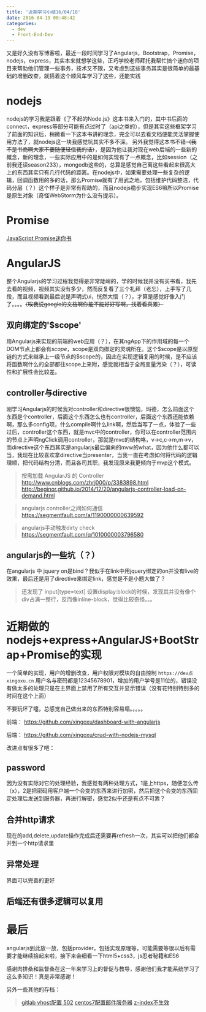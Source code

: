 ```yaml
---
title: '近期学习小结16/04/18'
date: 2016-04-19 00:48:42
categories:
  - dev
  - Front-End-Dev
---
```


又是好久没有写博客啦，最近一段时间学习了Angularjs，Bootstrap，Promise，nodejs，express，其实本来就想学这些，正巧学校老师拜托我帮忙搞个迷你的项目来帮助他们管理一些事务，技术又不限，又考虑到这些事务其实是很简单的最基础的增删改查，就搭着这个顺风车学习了这些，还能实践

<!-- more -->

# nodejs

nodejs的学习我是跟着《了不起的Node.js》这本书来入门的，其中书后面的connect，express等部分可能有点过时了（api之类的），但是其实这些框架学习了前面的知识后，稍微看一下这本书讲的理念，完全可以去看文档便能灵活掌握使用方法了，就nodejs这一块我感觉坑其实不多不深。
另外我觉得这本书不错~~（我不是书商啊大家不要随便轻信我的话）~~，是因为他让我对现在web后端的一些新的概念，新的理念，一些实际应用中的是如何实现有了一点概念，比如session（之前我还读season233），mongodb这些的，总算是感觉自己离这些看起来很高大上的东西其实只有几行代码的距离。在nodejs中，如果需要处理一些复杂的逻辑，回调函数用的多的话，那么Promise就有了用武之地，包括维护代码整洁，代码分层（？）这个样子是非常有帮助的，而且nodejs稳步实现ES6嘛所以Promise是原生对象（奇怪WebStorm为什么没有提示）。

# Promise

[JavaScript Promise迷你书](http://liubin.org/promises-book/)

# AngularJS

整个Angularjs的学习过程我觉得是非常陡峭的，学的时候我并没有买书看，我先去看的视频，视频其实没有多少，然而反复看了三个礼拜（老忘），上手写了几段，而且视频看到最后说是声明式ui，恍然大悟（？），才算是感觉好像入门了。。。。~~（唉我说google的文档啊你能不能好好写啊，找着看真累）~~


## 双向绑定的'$scope'

用Angularjs来实现的前端的web应用（？），在其ngApp下的作用域的每一个DOM节点上都会有$scope，$scope是双向绑定的灵魂所在。这个\$scope是以原型链的方式来继承上一级节点的\$scope的，因此在实现逻辑复用的时候，是不应该将函数啊什么的全部都往scope上来附，感觉就相当于全局变量污染（？），可读性和扩展性会比较差。


## controller与directive

刚学习Angularjs的时候我对controller和directive很懊恼，玛德，怎么前面这个东西是个controller，后面这个东西怎么也有controller，后面这个东西还能依赖啊，那么多config项，什么compile啊什么link啊，然后当写了一点，体验了一些过后，controller这个东西，就是mvc中的controller，你可以在controller范围内的节点上声明ngClick调用controller，那就是mvc的结构咯，v->c,c->m,m->v，而directive这个东西其实是angularjs最后偏向的mvw的what，因为他什么都可以当，我现在比较喜欢拿directive当presenter，当我一直在考虑如何将代码的逻辑理顺，把代码结构分清，而且各司其职，我发现原来我更倾向于mvp这个模式。



> 按需加载 AngularJS 的 Controller
> http://www.cnblogs.com/zhrj000/p/3383898.html
> http://beginor.github.io/2014/12/20/angularjs-controller-load-on-demand.html

> angularjs controller之间如何通信
> https://segmentfault.com/a/1190000000639592

> angularjs手动触发dirty check
> https://segmentfault.com/q/1010000003796580

## angularjs的一些坑（？）

在angularjs 中 jquery on是bind？我似乎在link中用jquery绑定的on并没有live的效果，最后还是用了directive来绑定link，感觉是不是小题大做了？

> 还发现了 input[type=text] 设置display:block的时候，发现其并没有像个div占满一整行，反而像inline-block，觉得比较奇怪。。。


# 近期做的nodejs+express+AngularJS+BootStrap+Promise的实现

一个简单的实现，用户的增删改查，用户权限对模块的自由控制
```https://dev点xingoxu.cn```
用户名与密码都是12345678901，增加的用户学号是11位的，错误没有做太多的处理只是在主界面上禁用了所有交互并显示错误（没有花特别特别多的时间在这个上面）

不要玩坏了噻，总感觉自己做出来的东西特别容易塌。。。。。

前端：
https://github.com/xingoxu/dashboard-with-angularjs

后端：
https://github.com/xingoxu/crud-with-nodejs-mysql


改进点有很多了吧：

## password
因为没有实际对它的处理经验，我感觉有两种处理方式，1是上https，随便怎么传（x），2是把密码用客户端一个会变的东西来进行加密，然后把这个会变的东西固定处理后发送到服务器，再进行解密，感觉2似乎还是有点不可靠？


## 合并http请求
现在的add,delete,update操作完成后还需要再refresh一次，其实可以把他们都合并到一个http请求里

## 异常处理
界面可以完善的更好


## 后端还有很多逻辑可以复用

# 最后

angularjs到此放一放，包括provider，包括实现原理等，可能需要等很以后有需要才能继续拾起来啦，接下来会细看一下html5+css3，js忍者秘籍和ES6

感谢肉排桑和监督桑在这一年来学习上的督促与教导，感谢他们我才能系统学习了这么多知识！真是非常感谢！

另外一些其他的存档：
> [gitlab vhost配置 502](http://www.yuzhewo.com/2015/11/03/%E4%BF%AE%E6%94%B9gitlab%E4%BD%BF%E7%94%A8%E7%8E%B0%E6%9C%89nginx%E6%9C%8D%E5%8A%A1%E5%8F%8A502%E9%97%AE%E9%A2%98%E8%A7%A3%E5%86%B3/)
> [centos7配置邮件服务器](https://www.fancycoding.com/centos7-mail-server-with-dovecot-postfix-ssl/)
> [z-index不生效](http://blog.sina.com.cn/s/blog_93a6a0c30101fshd.html)